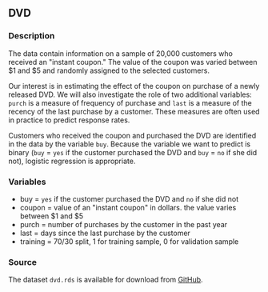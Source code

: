 ## DVD

### Description

The data contain information on a sample of 20,000 customers who received an "instant coupon." The value of the coupon was varied between \$1 and \$5 and randomly assigned to the selected customers.

Our interest is in estimating the effect of the coupon on purchase of a newly released DVD. We will also investigate the role of two additional variables: `purch` is a measure of frequency of purchase and `last` is a measure of the recency of the last purchase by a customer. These measures are often used in practice to predict response rates.

Customers who received the coupon and purchased the DVD are identified in the data by the variable `buy`. Because the variable we want to predict is binary (`buy` = `yes` if the customer purchased the DVD and `buy` = `no` if she did not), logistic regression is appropriate.

### Variables

* buy = `yes` if the customer purchased the DVD and `no` if she did not
* coupon = value of an "instant coupon" in dollars. the value varies between \$1 and \$5
* purch = number of purchases by the customer in the past year
* last = days since the last purchase by the customer
* training = 70/30 split, 1 for training sample, 0 for validation sample

### Source

The dataset `dvd.rds` is available for download from <a href = "https://radiant-rstats.github.io/docs/examples/dvd.rds" target="_blank">GitHub</a>.